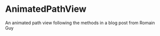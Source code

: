 AnimatedPathView
================

An animated path view following the methods in a blog post from Romain Guy
